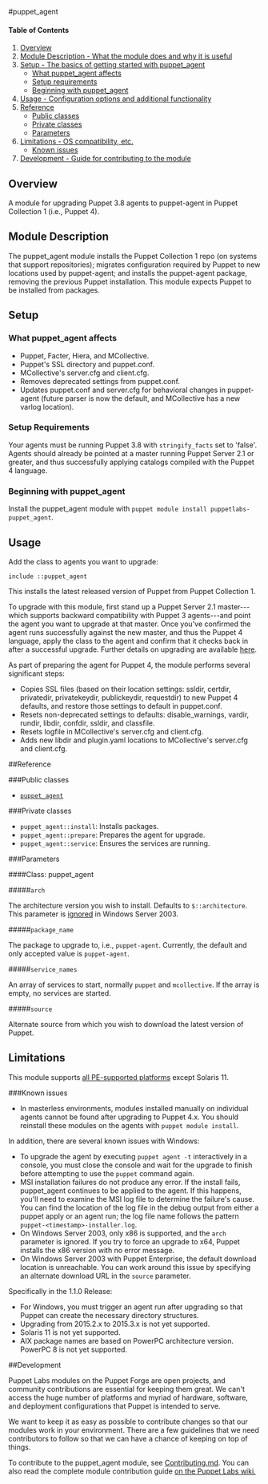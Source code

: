 #puppet_agent

#### Table of Contents

1. [Overview](#overview)
2. [Module Description - What the module does and why it is useful](#module-description)
3. [Setup - The basics of getting started with puppet_agent](#setup)
    * [What puppet_agent affects](#what-puppet_agent-affects)
    * [Setup requirements](#setup-requirements)
    * [Beginning with puppet_agent](#beginning-with-puppet_agent)
4. [Usage - Configuration options and additional functionality](#usage)
5. [Reference](#reference)
    * [Public classes](#public-classes)
    * [Private classes](#private-classes)
    * [Parameters](#parameters)
6. [Limitations - OS compatibility, etc.](#limitations)
    * [Known issues](#known-issues)
7. [Development - Guide for contributing to the module](#development)

## Overview

A module for upgrading Puppet 3.8 agents to puppet-agent in Puppet Collection 1 (i.e., Puppet 4).

## Module Description

The puppet_agent module installs the Puppet Collection 1 repo (on systems that support repositories); migrates configuration required by Puppet to new locations used by puppet-agent; and installs the puppet-agent package, removing the previous Puppet installation. This module expects Puppet to be installed from packages.

## Setup

### What puppet_agent affects

* Puppet, Facter, Hiera, and MCollective.
* Puppet's SSL directory and puppet.conf.
* MCollective's server.cfg and client.cfg.
* Removes deprecated settings from puppet.conf.
* Updates puppet.conf and server.cfg for behavioral changes in puppet-agent (future parser is now the default, and MCollective has a new varlog location).

### Setup Requirements

Your agents must be running Puppet 3.8 with `stringify_facts` set to 'false'. Agents should already be pointed at a master running Puppet Server 2.1 or greater, and thus successfully applying catalogs compiled with the Puppet 4 language.

### Beginning with puppet_agent

Install the puppet_agent module with `puppet module install puppetlabs-puppet_agent`.

## Usage

Add the class to agents you want to upgrade:

~~~puppet
include ::puppet_agent
~~~

This installs the latest released version of Puppet from Puppet Collection 1.

To upgrade with this module, first stand up a Puppet Server 2.1 master---which supports backward compatibility with Puppet 3 agents---and point the agent you want to upgrade at that master. Once you've confirmed the agent runs successfully against the new master, and thus the Puppet 4 language, apply the class to the agent and confirm that it checks back in after a successful upgrade. Further details on upgrading are available [here](http://docs.puppetlabs.com/puppet/4.2/reference/upgrade_major_pre.html).

As part of preparing the agent for Puppet 4, the module performs several significant steps:
* Copies SSL files (based on their location settings: ssldir, certdir, privatedir, privatekeydir, publickeydir, requestdir) to new Puppet 4 defaults, and restore those settings to default in puppet.conf.
* Resets non-deprecated settings to defaults: disable_warnings, vardir, rundir, libdir, confdir, ssldir, and classfile.
* Resets logfile in MCollective's server.cfg and client.cfg.
* Adds new libdir and plugin.yaml locations to MCollective's server.cfg and client.cfg.

##Reference

###Public classes
* [`puppet_agent`](#class-puppetagent)

###Private classes
* `puppet_agent::install`: Installs packages.
* `puppet_agent::prepare`: Prepares the agent for upgrade.
* `puppet_agent::service`: Ensures the services are running.

###Parameters

####Class: puppet_agent

#####`arch`

The architecture version you wish to install. Defaults to `$::architecture`. This parameter is [ignored](#known-issues) in Windows Server 2003.

#####`package_name`

The package to upgrade to, i.e., `puppet-agent`. Currently, the default and only accepted value is `puppet-agent`.

#####`service_names`

An array of services to start, normally `puppet` and `mcollective`. If the array is empty, no services are started.

#####`source`

Alternate source from which you wish to download the latest version of Puppet.

## Limitations

This module supports [all PE-supported platforms](https://forge.puppetlabs.com/supported#compat-matrix) except Solaris 11.

###Known issues

* In masterless environments, modules installed manually on individual agents cannot be found after upgrading to Puppet 4.x. You should reinstall these modules on the agents with `puppet module install`.

In addition, there are several known issues with Windows:

* To upgrade the agent by executing `puppet agent -t` interactively in a console, you must close the console and wait for the upgrade to finish before attempting to use the `puppet` command again.
* MSI installation failures do not produce any error. If the install fails, puppet_agent continues to be applied to the agent. If this happens, you'll need to examine the MSI log file to determine the failure's cause. You can find the location of the log file in the debug output from either a puppet apply or an agent run; the log file name follows the pattern `puppet-<timestamp>-installer.log`.
* On Windows Server 2003, only x86 is supported, and the `arch` parameter is ignored. If you try to force an upgrade to x64, Puppet installs the x86 version with no error message.
* On Windows Server 2003 with Puppet Enterprise, the default download location is unreachable. You can work around this issue by specifying an alternate download URL in the `source` parameter.
 
Specifically in the 1.1.0 Release:
* For Windows, you must trigger an agent run after upgrading so that Puppet can create the necessary directory structures.
* Upgrading from 2015.2.x to 2015.3.x is not yet supported.
* Solaris 11 is not yet supported.
* AIX package names are based on PowerPC architecture version. PowerPC 8 is not yet supported.

##Development

Puppet Labs modules on the Puppet Forge are open projects, and community contributions are essential for keeping them great. We can't access the huge number of platforms and myriad of hardware, software, and deployment configurations that Puppet is intended to serve.

We want to keep it as easy as possible to contribute changes so that our modules work in your environment. There are a few guidelines that we need contributors to follow so that we can have a chance of keeping on top of things.

To contribute to the puppet_agent module, see [Contributing.md](https://github.com/puppetlabs/puppetlabs-puppet_agent/blob/master/CONTRIBUTING.md). You can also read the complete module contribution guide [on the Puppet Labs wiki.](http://projects.puppetlabs.com/projects/module-site/wiki/Module_contributing)

